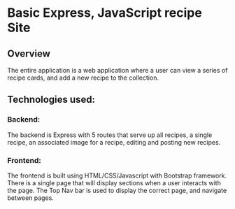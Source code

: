 # Basic Express, JavaScript recipe Site 

## Overview

The entire application is a web application where a user can view
a series of recipe cards, and add a new recipe to the collection.


## Technologies used:
### Backend:
The backend is Express with 5 routes that serve up all recipes, a single recipe, 
an associated image for a recipe, editing and posting new recipes.

### Frontend:
The frontend is built using HTML/CSS/Javascript with Bootstrap framework.
There is a single page that will display sections when a user interacts with the page.
The Top Nav bar is used to display the correct page, and navigate between pages.
